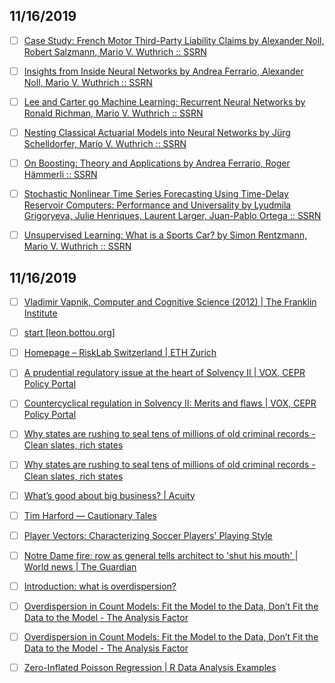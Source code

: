 ## 11/16/2019

- [ ] [Case Study: French Motor Third-Party Liability Claims by Alexander Noll, Robert Salzmann, Mario V. Wuthrich :: SSRN](https://papers.ssrn.com/sol3/papers.cfm?abstract_id=3164764)

- [ ] [Insights from Inside Neural Networks by Andrea Ferrario, Alexander Noll, Mario V. Wuthrich :: SSRN](https://papers.ssrn.com/sol3/papers.cfm?abstract_id=3226852)

- [ ] [Lee and Carter go Machine Learning: Recurrent Neural Networks by Ronald Richman, Mario V. Wuthrich :: SSRN](https://papers.ssrn.com/sol3/papers.cfm?abstract_id=3441030)

- [ ] [Nesting Classical Actuarial Models into Neural Networks by Jürg Schelldorfer, Mario V. Wuthrich :: SSRN](https://papers.ssrn.com/sol3/papers.cfm?abstract_id=3320525)

- [ ] [On Boosting: Theory and Applications by Andrea Ferrario, Roger Hämmerli :: SSRN](https://papers.ssrn.com/sol3/papers.cfm?abstract_id=3402687)

- [ ] [Stochastic Nonlinear Time Series Forecasting Using Time-Delay Reservoir Computers: Performance and Universality by Lyudmila Grigoryeva, Julie Henriques, Laurent Larger, Juan-Pablo Ortega :: SSRN](https://papers.ssrn.com/sol3/papers.cfm?abstract_id=2350331)

- [ ] [Unsupervised Learning: What is a Sports Car? by Simon Rentzmann, Mario V. Wuthrich :: SSRN](https://papers.ssrn.com/sol3/papers.cfm?abstract_id=3439358)

## 11/16/2019

- [ ] [Vladimir Vapnik, Computer and Cognitive Science (2012) | The Franklin Institute](https://www.fi.edu/laureates/vladimir-vapnik)

- [ ] [start [leon.bottou.org]](https://leon.bottou.org/)

- [ ] [Homepage – RiskLab Switzerland | ETH Zurich](https://risklab.ch/)

- [ ] [A prudential regulatory issue at the heart of Solvency II | VOX, CEPR Policy Portal](https://voxeu.org/article/prudential-regulatory-issue-heart-solvency-ii)

- [ ] [Countercyclical regulation in Solvency II: Merits and flaws | VOX, CEPR Policy Portal](https://voxeu.org/article/countercyclical-regulation-solvency-ii-merits-and-flaws)

- [ ] [Why states are rushing to seal tens of millions of old criminal records - Clean slates, rich states](https://www.economist.com/united-states/2019/11/14/why-states-are-rushing-to-seal-tens-of-millions-of-old-criminal-records)

- [ ] [Why states are rushing to seal tens of millions of old criminal records - Clean slates, rich states](https://www.economist.com/united-states/2019/11/14/why-states-are-rushing-to-seal-tens-of-millions-of-old-criminal-records)

- [ ] [What’s good about big business? | Acuity](https://www.acuitymag.com/business/advantages-of-big-businesses)

- [ ] [Tim Harford — Cautionary Tales](http://timharford.com/articles/cautionarytales/)

- [ ] [Player Vectors: Characterizing Soccer Players' Playing Style](https://dtai.cs.kuleuven.be/sports/blog/player-vectors-characterizing-soccer-players-playing-style)

- [ ] [Notre Dame fire: row as general tells architect to 'shut his mouth' | World news | The Guardian](https://www.theguardian.com/world/2019/nov/14/notre-dame-fire-row-general-tells-architect-shut-his-mouth)

- [ ] [Introduction: what is overdispersion?](http://biometry.github.io/APES//LectureNotes/2016-JAGS/Overdispersion/OverdispersionJAGS.html)

- [ ] [Overdispersion in Count Models: Fit the Model to the Data, Don’t Fit the Data to the Model - The Analysis Factor](https://www.theanalysisfactor.com/overdispersion-in-count-models-fit-the-model-to-the-data-dont-fit-the-data-to-the-model/)

- [ ] [Overdispersion in Count Models: Fit the Model to the Data, Don’t Fit the Data to the Model - The Analysis Factor](https://www.theanalysisfactor.com/overdispersion-in-count-models-fit-the-model-to-the-data-dont-fit-the-data-to-the-model/)

- [ ] [Zero-Inflated Poisson Regression | R Data Analysis Examples](https://stats.idre.ucla.edu/r/dae/zip/)
